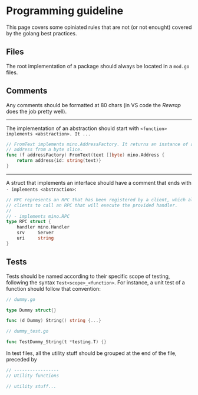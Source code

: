 # Programming guideline

This page covers some opiniated rules that are not (or not enought) covered by
the golang best practices.

## Files

The root implementation of a package should always be located in a `mod.go`
files.

## Comments

Any comments should be formatted at 80 chars (in VS code the *Rewrap* does the
job pretty well).

---

The implementation of an abstraction should start with `<function> implements <abstraction>. It ...`

```go
// FromText implements mino.AddressFactory. It returns an instance of an
// address from a byte slice.
func (f addressFactory) FromText(text []byte) mino.Address {
    return address{id: string(text)}
}
```

---

A struct that implements an interface should have a comment that ends with `- implements <abstraction>`:

```go
// RPC represents an RPC that has been registered by a client, which allows
// clients to call an RPC that will execute the provided handler.
//
// - implements mino.RPC
type RPC struct {
	handler mino.Handler
	srv     Server
	uri     string
}
```

## Tests

Tests should be named according to their specific scope of testing, following 
the syntax `Test<scope>_<function>`. For instance, a unit test of a function 
should follow that convention:

```go
// dummy.go

type Dummy struct{}

func (d Dummy) String() string {...}
```

```go
// dummy_test.go

func TestDummy_String(t *testing.T) {}
```

In test files, all the utility stuff should be grouped at the end of the file,
preceded by

```go
// -----------------
// Utility functions

// utility stuff...
```
